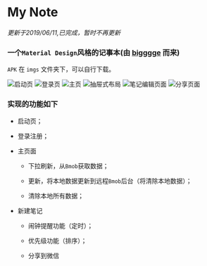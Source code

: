 # My Note

*更新于2019/06/11,已完成，暂时不再更新*

### 一个`Material Design`风格的记事本(由 [bigggge](https://github.com/bigggge/Note) 而来)

`APK` 在 `imgs` 文件夹下，可以自行下载。

![启动页](/imgs/splash.jpg)
![登录页](/imgs/login.jpg "登录页")
![主页](/imgs/main.jpg "首页")
![抽屉式布局](/imgs/left.jpg "抽屉式布局")
![笔记编辑页面](/imgs/note_edit.jpg "笔记编辑页面")
![分享页面](/imgs/share.jpg "分享页面")

### 实现的功能如下

* 启动页；

* 登录注册；

* 主页面
	* 下拉刷新，从`Bmob`获取数据；

	* 更新，将本地数据更新到远程`Bmob`后台（将清除本地数据）；

	* 清除本地所有数据；

* 新建笔记

	* 闹钟提醒功能（定时）；
	
	* 优先级功能（排序）；

	* 分享到微信


